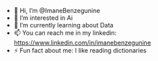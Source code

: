 - 👋 Hi, I’m @ImaneBenzegunine
- 👀 I’m interested in Ai
- 🌱 I’m currently learning about Data
- 📫 You can reach me in my linkedin: https://www.linkedin.com/in/imanebenzegunine
- ⚡ Fun fact about me: I like reading dictionaries

<!---
ImaneBenzegunine/ImaneBenzegunine is a ✨ special ✨ repository because its `README.md` (this file) appears on your GitHub profile.
You can click the Preview link to take a look at your changes.
--->
